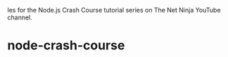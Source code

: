 les for the Node.js Crash Course tutorial series on The Net Ninja YouTube channel.

# node-crash-course

